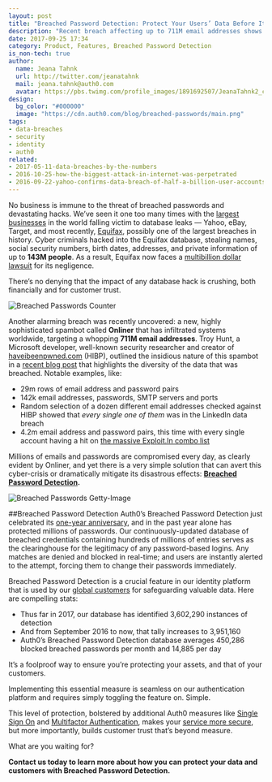 ```yaml
---
layout: post
title: "Breached Password Detection: Protect Your Users’ Data Before It’s Too Late"
description: "Recent breach affecting up to 711M email addresses shows critical need for protection and detection."
date: 2017-09-25 17:34
category: Product, Features, Breached Password Detection
is_non-tech: true
author:
  name: Jeana Tahnk
  url: http://twitter.com/jeanatahnk
  mail: jeana.tahnk@auth0.com
  avatar: https://pbs.twimg.com/profile_images/1891692507/JeanaTahnk2_crop_400x400.jpg
design:
  bg_color: "#000000"
  image: "https://cdn.auth0.com/blog/breached-passwords/main.png"
tags:
- data-breaches
- security
- identity
- auth0
related:
- 2017-05-11-data-breaches-by-the-numbers
- 2016-10-25-how-the-biggest-attack-in-internet-was-perpetrated
- 2016-09-22-yahoo-confirms-data-breach-of-half-a-billion-user-accounts
---
```

No business is immune to the threat of breached passwords and devastating hacks. We’ve seen it one too many times with the [largest businesses](https://auth0.com/blog/data-breaches-by-the-numbers/) in the world falling victim to database leaks — Yahoo, eBay, Target, and most recently, [Equifax](https://auth0.com/blog/equifax-data-breach/), possibly one of the largest breaches in history. Cyber criminals hacked into the Equifax database, stealing names, social security numbers, birth dates, addresses, and private information of up to **143M people**. As a result, Equifax now faces a [multibillion dollar lawsuit](https://www.bloomberg.com/news/articles/2017-09-08/equifax-sued-over-massive-hack-in-multibillion-dollar-lawsuit) for its negligence. 

There’s no denying that the impact of any database hack is crushing, both financially and for customer trust. 

![Breached Passwords Counter](https://cdn.auth0.com/blog/breached-passwords/counter.png)

Another alarming breach was recently uncovered: a new, highly sophisticated spambot called **Onliner** that has infiltrated systems worldwide, targeting a whopping **711M email addresses**. Troy Hunt, a Microsoft developer, well-known security researcher and creator of [haveibeenpwned.com](https://haveibeenpwned.com/) (HIBP), outlined the insidious nature of this spambot in a [recent blog post](https://www.troyhunt.com/inside-the-massive-711-million-record-onliner-spambot-dump/) that highlights the diversity of the data that was breached. Notable examples, like: 

* 29m rows of email address and password pairs 
* 142k email addresses, passwords, SMTP servers and ports
* Random selection of a dozen different email addresses checked against HIBP showed that *every single one of them* was in the LinkedIn data breach
* 4.2m email address and password pairs, this time with every single account having a hit on [the massive Exploit.In combo list](https://www.troyhunt.com/password-reuse-credential-stuffing-and-another-1-billion-records-in-have-i-been-pwned/)

Millions of emails and passwords are compromised every day, as clearly evident by Onliner, and yet there is a very simple solution that can avert this cyber-crisis or dramatically mitigate its disastrous effects: **[Breached Password Detection](https://auth0.com/breached-passwords).** 

![Breached Passwords Getty-Image](https://cdn.auth0.com/blog/breached-password/secondary.jpg)

##Breached Password Detection
Auth0’s Breached Password Detection just celebrated its [one-year anniversary](https://auth0.com/blog/announcing-password-breach-detection/), and in the past year alone has protected millions of passwords. Our continuously-updated database of breached credentials containing hundreds of millions of entries serves as the clearinghouse for the legitimacy of any password-based logins. Any matches are denied and blocked in real-time; and users are instantly alerted to the attempt, forcing them to change their passwords immediately. 

Breached Password Detection is a crucial feature in our identity platform that is used by our [global customers](https://auth0.com/customers) for safeguarding valuable data. Here are compelling stats: 

* Thus far in 2017, our database has identified 3,602,290 instances of detection
* And from September 2016 to now, that tally increases to 3,951,160
* Auth0’s Breached Password Detection database averages 450,286 blocked breached passwords per month and 14,885 per day 

It’s a foolproof way to ensure you’re protecting your assets, and that of your customers. 

Implementing this essential measure is seamless on our authentication platform and requires simply toggling the feature on. Simple. 

This level of protection, bolstered by additional Auth0 measures like [Single Sign On](https://auth0.com/learn/how-to-implement-single-sign-on/) and [Multifactor Authentication](https://auth0.com/multifactor-authentication), makes your [service more secure](https://auth0.com/blog/5-ways-to-make-your-app-more-secure-in-less-than-20-minutes/), but more importantly, builds customer trust that’s beyond measure. 

What are you waiting for? 

**Contact us today to learn more about how you can protect your data and customers with Breached Password Detection.**


